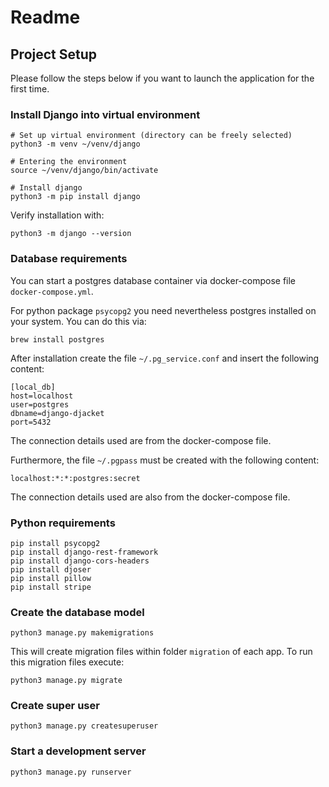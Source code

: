# Readme

## Project Setup

Please follow the steps below if you want to launch the application for the first time.

### Install Django into virtual environment

```shell
# Set up virtual environment (directory can be freely selected)
python3 -m venv ~/venv/django

# Entering the environment
source ~/venv/django/bin/activate

# Install django
python3 -m pip install django
```

Verify installation with:

```shell
python3 -m django --version
```

### Database requirements

You can start a postgres database container via docker-compose file `docker-compose.yml`.

For python package `psycopg2` you need nevertheless postgres installed on your system. You can do this via:

```shell
brew install postgres
```

After installation create the file `~/.pg_service.conf` and insert the following content:

```shell
[local_db]
host=localhost
user=postgres
dbname=django-djacket
port=5432
```

The connection details used are from the docker-compose file.

Furthermore, the file `~/.pgpass` must be created with the following content:

```shell
localhost:*:*:postgres:secret
```

The connection details used are also from the docker-compose file.

### Python requirements

```shell
pip install psycopg2
pip install django-rest-framework
pip install django-cors-headers
pip install djoser
pip install pillow
pip install stripe
```

### Create the database model

```shell
python3 manage.py makemigrations
```

This will create migration files within folder `migration` of each app. To run this migration files execute:

```shell
python3 manage.py migrate
```

### Create super user

```shell
python3 manage.py createsuperuser
```

### Start a development server

```shell
python3 manage.py runserver
```